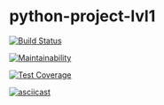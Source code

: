 # python-project-lvl1

[![Build Status](https://travis-ci.com/gurtati/python-project-lvl1.svg?branch=master)](https://travis-ci.com/gurtati/python-project-lvl1)

[![Maintainability](https://api.codeclimate.com/v1/badges/a99a88d28ad37a79dbf6/maintainability)](https://codeclimate.com/github/codeclimate/codeclimate/maintainability)

[![Test Coverage](https://api.codeclimate.com/v1/badges/a99a88d28ad37a79dbf6/test_coverage)](https://codeclimate.com/github/codeclimate/codeclimate/test_coverage)

[![asciicast](https://asciinema.org/a/JMI6CIcDSftnml5YcGAP54FRA.svg)](https://asciinema.org/a/JMI6CIcDSftnml5YcGAP54FRA)